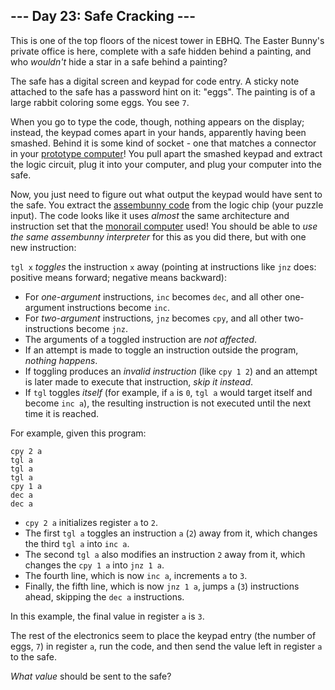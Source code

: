 ## --- Day 23: Safe Cracking ---

This is one of the top floors of the nicest tower in EBHQ. The Easter Bunny's private office is here, complete with a safe hidden behind a painting, and who *wouldn't* hide a star in a safe behind a painting?


The safe has a digital screen and keypad for code entry. A sticky note attached to the safe has a password hint on it: "eggs". The painting is of a large rabbit coloring some eggs. You see `7`.


When you go to type the code, though, nothing appears on the display; instead, the keypad comes apart in your hands, apparently having been smashed. Behind it is some kind of socket - one that matches a connector in your [prototype computer](11)! You pull apart the smashed keypad and extract the logic circuit, plug it into your computer, and plug your computer into the safe.


Now, you just need to figure out what output the keypad would have sent to the safe. You extract the [assembunny code](12) from the logic chip (your puzzle input).
The code looks like it uses *almost* the same architecture and instruction set that the [monorail computer](12) used! You should be able to *use the same assembunny interpreter* for this as you did there, but with one new instruction:


`tgl x` *toggles* the instruction `x` away (pointing at instructions like `jnz` does: positive means forward; negative means backward):


* For *one-argument* instructions, `inc` becomes `dec`, and all other one-argument instructions become `inc`.
* For *two-argument* instructions, `jnz` becomes `cpy`, and all other two-instructions become `jnz`.
* The arguments of a toggled instruction are *not affected*.
* If an attempt is made to toggle an instruction outside the program, *nothing happens*.
* If toggling produces an *invalid instruction* (like `cpy 1 2`) and an attempt is later made to execute that instruction, *skip it instead*.
* If `tgl` toggles *itself* (for example, if `a` is `0`, `tgl a` would target itself and become `inc a`), the resulting instruction is not executed until the next time it is reached.


For example, given this program:



```
cpy 2 a
tgl a
tgl a
tgl a
cpy 1 a
dec a
dec a

```

* `cpy 2 a` initializes register `a` to `2`.
* The first `tgl a` toggles an instruction `a` (`2`) away from it, which changes the third `tgl a` into `inc a`.
* The second `tgl a` also modifies an instruction `2` away from it, which changes the `cpy 1 a` into `jnz 1 a`.
* The fourth line, which is now `inc a`, increments `a` to `3`.
* Finally, the fifth line, which is now `jnz 1 a`, jumps `a` (`3`) instructions ahead, skipping the `dec a` instructions.


In this example, the final value in register `a` is `3`.


The rest of the electronics seem to place the keypad entry (the number of eggs, `7`) in register `a`, run the code, and then send the value left in register `a` to the safe.


*What value* should be sent to the safe?


